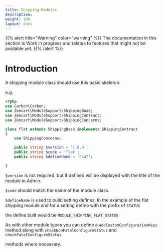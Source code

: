 ```yaml
---
title: Shipping Modules
description: 
weight: 100 
layout: docs
---
```


{{% alert title="Warning" color="warning" %}}
The documentation in this section is Work in progress and relates to features that might not be available yet.
{{% /alert %}}

# Introduction

A shipping module class should use this basic skeleton.

e.g.

``` php
<?php
use Carbon\Carbon;
use Zencart\ModuleSupport\ShippingBase;
use Zencart\ModuleSupport\ShippingContract;
use Zencart\ModuleSupport\ShippingConcerns;

class flat extends ShippingBase implements ShippingContract
{
    use ShippingConcerns;

    public string $version = '1.0.0';
    public string $code = 'flat';
    public string $defineName = 'FLAT';

}

```

`$version` is not required, but if defined will be displayed with the title of the module in Admin.

`$code` should match the name of the module class.

`$defineName` is used to build setting defines. In the example of the flat shipping module and for a setting define with the prefix of `STATUS`

the define built would be `MODULE_SHIPPING_FLAT_STATUS`

As with other module types you can define a `addCustomConfigurationKeys` method along with `checkNonFatalConfigureStatus` and `checkFatalConfigureStatus`

methods where necessary.

